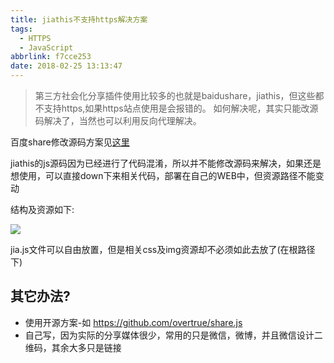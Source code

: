 ```yaml
---
title: jiathis不支持https解决方案
tags:
  - HTTPS
  - JavaScript
abbrlink: f7cce253
date: 2018-02-25 13:13:47
---
```

> 第三方社会化分享插件使用比较多的也就是baidushare，jiathis，但这些都不支持https,如果https站点使用是会报错的。
如何解决呢，其实只能改源码解决了，当然也可以利用反向代理解决。

百度share修改源码方案见[这里](https://github.com/hrwhisper/baiduShare)

jiathis的js源码因为已经进行了代码混淆，所以并不能修改源码来解决，如果还是想使用，可以直接down下来相关代码，部署在自己的WEB中，但资源路径不能变动

结构及资源如下:

![](http://static.1991421.cn/blog/2018-02-25-063251.png)

jia.js文件可以自由放置，但是相关css及img资源却不必须如此去放了(在根路径下)

## 其它办法?

+ 使用开源方案-如 https://github.com/overtrue/share.js
+ 自己写，因为实际的分享媒体很少，常用的只是微信，微博，并且微信设计二维码，其余大多只是链接

